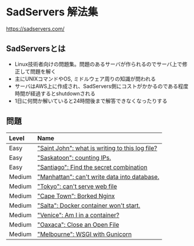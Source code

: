 # SadServers 解法集

https://sadservers.com/

## SadServersとは

- Linux技術者向けの問題集。問題のあるサーバが作られるのでサーバ上で修正して問題を解く
- 主にUNIXコマンドやOS, ミドルウェア周りの知識が問われる
- サーバはAWS上に作成され、SadServers側にコストがかかるのである程度時間が経過するとshutdownされる
- 1日に何問か解いていると24時間後まで解答できなくなったりする

## 問題

|Level|Name|
|:-|:-|
|Easy|["Saint John": what is writing to this log file?](./easy/saint-john.md)|
|Easy|["Saskatoon": counting IPs.](./easy/saskatoon.md)|
|Easy|["Santiago": Find the secret combination](./easy/santiago.md)|
|Medium|["Manhattan": can't write data into database.](./medium/manhattan.md)|
|Medium|["Tokyo": can't serve web file](./medium/tokyo.md)|
|Medium|["Cape Town": Borked Nginx](./medium/cape-town.md)|
|Medium|["Salta": Docker container won't start.](./medium/salta.md)|
|Medium|["Venice": Am I in a container?](./medium/venice.md)|
|Medium|["Oaxaca": Close an Open File](./medium/oaxaca.md)|
|Medium|["Melbourne": WSGI with Gunicorn](./medium/melbourne.md)|
